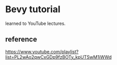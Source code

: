 # Bevy tutorial
learned to YouTube lectures.

## reference
https://www.youtube.com/playlist?list=PL2wAo2qwCxGDp9fzBOTy_kpUTSwM1iWWd
